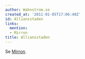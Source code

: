 ```yaml
---
author: Wahnstrom.se
created_at: '2011-01-05T17:06:40Z'
id: Alliansstaden
links:
  mention:
  - Mirron
title: Alliansstaden
---
```


Se [Mirron].

  [Mirron]: Mirron